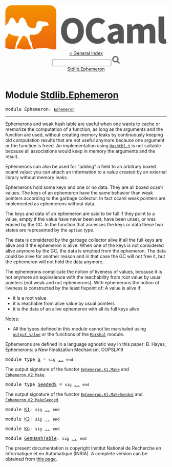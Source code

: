 <!-- ((! set title API !)) ((! set documentation !)) ((! set api !)) ((! set nobreadcrumb !)) -->
<div class="content api"><header><nav class="toc brand"><a class="brand" href="https://ocaml.org/"><img src="colour-logo-gray.svg" class="svg" alt="OCaml"></a></nav><nav class="toc"><a href="index.html">&lt; General Index</a><div class="api_search"><input type="text" name="apisearch" id="api_search" oninput="mySearch(false);" onkeypress="this.oninput();" onclick="this.oninput();" onpaste="this.oninput();">
<img src="search_icon.svg" alt="Search" class="svg" onclick="mySearch(false)"></div>
<div id="search_results"></div><div class="toc_title"><a href="#top">Stdlib.Ephemeron</a></div><ul></ul></nav></header>

<h1>Module <a href="type_Stdlib.Ephemeron.html">Stdlib.Ephemeron</a></h1>

<pre><span id="MODULEEphemeron"><span class="keyword">module</span> Ephemeron</span>: <code class="type"><a href="Ephemeron.html">Ephemeron</a></code></pre><hr width="100%">
<p>Ephemerons and weak hash table are useful when one wants to cache
    or memorize the computation of a function, as long as the
    arguments and the function are used, without creating memory leaks
    by continuously keeping old computation results that are not
    useful anymore because one argument or the function is freed. An
    implementation using <a href="Hashtbl.html#TYPEt"><code class="code"><span class="constructor">Hashtbl</span>.t</code></a> is not suitable because all
    associations would keep in memory the arguments and the result.</p>

<p>Ephemerons can also be used for "adding" a field to an arbitrary
    boxed ocaml value: you can attach an information to a value
    created by an external library without memory leaks.</p>

<p>Ephemerons hold some keys and one or no data. They are all boxed
    ocaml values. The keys of an ephemeron have the same behavior
    than weak pointers according to the garbage collector. In fact
    ocaml weak pointers are implemented as ephemerons without data.</p>

<p>The keys and data of an ephemeron are said to be full if they
    point to a value, empty if the value have never been set, have
    been unset, or was erased by the GC. In the function that accesses
    the keys or data these two states are represented by the <code class="code">option</code>
    type.</p>

<p>The data is considered by the garbage collector alive if all the
    full keys are alive and if the ephemeron is alive. When one of the
    keys is not considered alive anymore by the GC, the data is
    emptied from the ephemeron. The data could be alive for another
    reason and in that case the GC will not free it, but the ephemeron
    will not hold the data anymore.</p>

<p>The ephemerons complicate the notion of liveness of values, because
    it is not anymore an equivalence with the reachability from root
    value by usual pointers (not weak and not ephemerons). With ephemerons
    the notion of liveness is constructed by the least fixpoint of:
       A value is alive if:</p>
<ul>
<li>it is a root value</li>
<li>it is reachable from alive value by usual pointers</li>
<li>it is the data of an alive ephemeron with all its full keys alive</li>
</ul>
<p>Notes:</p>
<ul>
<li>All the types defined in this module cannot be marshaled
    using <a href="Stdlib.html#VALoutput_value"><code class="code">output_value</code></a> or the functions of the
    <a href="Marshal.html"><code class="code"><span class="constructor">Marshal</span></code></a> module.</li>
</ul>
<p>Ephemerons are defined in a language agnostic way in this paper:
    B. Hayes, Ephemerons: a New Finalization Mechanism, OOPSLA'9</p>

<pre><span id="MODULETYPES"><span class="keyword">module type</span> <a href="Ephemeron.S.html">S</a></span> = <code class="code"><span class="keyword">sig</span></code> <a href="Ephemeron.S.html">..</a> <code class="code"><span class="keyword">end</span></code></pre><div class="info">
<p>The output signature of the functor <a href="Ephemeron.K1.Make.html"><code class="code"><span class="constructor">Ephemeron</span>.<span class="constructor">K1</span>.<span class="constructor">Make</span></code></a> and <a href="Ephemeron.K2.Make.html"><code class="code"><span class="constructor">Ephemeron</span>.<span class="constructor">K2</span>.<span class="constructor">Make</span></code></a>.</p>

</div>

<pre><span id="MODULETYPESeededS"><span class="keyword">module type</span> <a href="Ephemeron.SeededS.html">SeededS</a></span> = <code class="code"><span class="keyword">sig</span></code> <a href="Ephemeron.SeededS.html">..</a> <code class="code"><span class="keyword">end</span></code></pre><div class="info">
<p>The output signature of the functor <a href="Ephemeron.K1.MakeSeeded.html"><code class="code"><span class="constructor">Ephemeron</span>.<span class="constructor">K1</span>.<span class="constructor">MakeSeeded</span></code></a> and <a href="Ephemeron.K2.MakeSeeded.html"><code class="code"><span class="constructor">Ephemeron</span>.<span class="constructor">K2</span>.<span class="constructor">MakeSeeded</span></code></a>.</p>

</div>

<pre><span id="MODULEK1"><span class="keyword">module</span> <a href="Ephemeron.K1.html">K1</a></span>: <code class="code"><span class="keyword">sig</span></code> <a href="Ephemeron.K1.html">..</a> <code class="code"><span class="keyword">end</span></code></pre>
<pre><span id="MODULEK2"><span class="keyword">module</span> <a href="Ephemeron.K2.html">K2</a></span>: <code class="code"><span class="keyword">sig</span></code> <a href="Ephemeron.K2.html">..</a> <code class="code"><span class="keyword">end</span></code></pre>
<pre><span id="MODULEKn"><span class="keyword">module</span> <a href="Ephemeron.Kn.html">Kn</a></span>: <code class="code"><span class="keyword">sig</span></code> <a href="Ephemeron.Kn.html">..</a> <code class="code"><span class="keyword">end</span></code></pre>
<pre><span id="MODULEGenHashTable"><span class="keyword">module</span> <a href="Ephemeron.GenHashTable.html">GenHashTable</a></span>: <code class="code"><span class="keyword">sig</span></code> <a href="Ephemeron.GenHashTable.html">..</a> <code class="code"><span class="keyword">end</span></code></pre>
<div class="copyright">The present documentation is copyright Institut National de Recherche en Informatique et en Automatique (INRIA). A complete version can be obtained from <a href="http://caml.inria.fr/pub/docs/manual-ocaml/">this page</a>.</div></div>